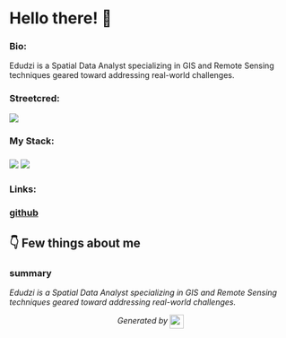 
# Hello there! 👋


### Bio:

Edudzi is a Spatial Data Analyst specializing in GIS and Remote Sensing techniques geared toward addressing real-world challenges.
            

### Streetcred:

<a href="https://www.tublian.com/profile/edudzikorku?ss=true"><img src="https://t74hnvwwsd.execute-api.us-east-1.amazonaws.com/dev/ft/profile/streetcred/badge/edudzikorku?type=without_score"></a>

### My Stack:

### <img src="https://t74hnvwwsd.execute-api.us-east-1.amazonaws.com/dev/ft/profile/streetcred/github/tag/JavaScript"/> <img src="https://t74hnvwwsd.execute-api.us-east-1.amazonaws.com/dev/ft/profile/streetcred/github/tag/Python"/>

### 

### 

### Links:

### <a href="https://www.github.com/edudzikorku">github</a>

## 👇 Few things about me


<div>

            

### summary
*Edudzi is a Spatial Data Analyst specializing in GIS and Remote Sensing techniques geared toward addressing real-world challenges.*

            
</div>




<p align="center">
<i>Generated by <a href="https://www.tublian.com/"><img src="https://tublian-newsletter-assets.s3.amazonaws.com/just-logo.png" width="25" style="vertical-align: middle"/></i>
</p>
